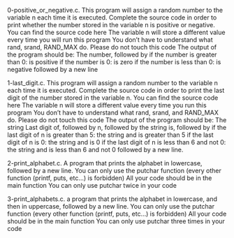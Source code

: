 0-positive_or_negative.c. This program will assign a random number to the variable n each time it is executed. Complete the source code in order to print whether the number stored in the variable n is positive or negative.
	You can find the source code here
	The variable n will store a different value every time you will run this program
	You don’t have to understand what rand, srand, RAND_MAX do. Please do not touch this code
	The output of the program should be:
		The number, followed by
			if the number is greater than 0: is positive
			if the number is 0: is zero
			if the number is less than 0: is negative
		followed by a new line

1-last_digit.c. This program will assign a random number to the variable n each time it is executed. Complete the source code in order to print the last digit of the number stored in the variable n.
	You can find the source code here
	The variable n will store a different value every time you run this program
	You don’t have to understand what rand, srand, and RAND_MAX do. Please do not touch this code
	The output of the program should be:
		The string Last digit of, followed by
		n, followed by
		the string is, followed by
			if the last digit of n is greater than 5: the string and is greater than 5
			if the last digit of n is 0: the string and is 0
			if the last digit of n is less than 6 and not 0: the string and is less than 6 and not 0
		followed by a new line.

2-print_alphabet.c. A program that prints the alphabet in lowercase, followed by a new line.
	You can only use the putchar function (every other function (printf, puts, etc…) is forbidden)
		All your code should be in the main function
		You can only use putchar twice in your code

3-print_alphabets.c. a program that prints the alphabet in lowercase, and then in uppercase, followed by a new line.
	You can only use the putchar function (every other function (printf, puts, etc…) is forbidden)
	All your code should be in the main function
	You can only use putchar three times in your code
